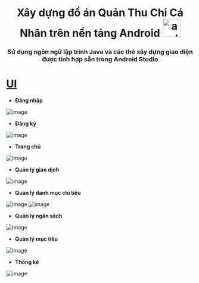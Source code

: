 <h1 align="center">Xây dựng đồ án Quản Thu Chi Cá Nhân trên nền tảng Android <a href="https://developer.android.com/" name="spring boot" ><img width="48" height="48" src="https://img.icons8.com/color/48/android-os.png" alt="android-os"/></a></h1>

<h3 align="center">Sử dụng ngôn ngữ lập trình Java và các thẻ xây dựng giao diện được tính hợp sẵn trong Android Studio</h3>

# [**UI**](#ui)

- **Đăng nhập**

![image](https://github.com/TranHuuTruong2904/QuanLyThuChi-App/assets/83656656/d6955dd5-58e5-413d-80a4-d7a2d1e4619c)


- **Đăng ký**

![image](https://github.com/TranHuuTruong2904/QuanLyThuChi-App/assets/83656656/4fd52725-425b-4299-a548-1a2df36b6cb2)

- **Trang chủ**

![image](https://github.com/TranHuuTruong2904/QuanLyThuChi-App/assets/83656656/1ca63197-4cbf-450a-9602-e12713fd7705)

- **Quản lý giao dịch**

![image](https://github.com/TranHuuTruong2904/QuanLyThuChi-App/assets/83656656/0e08ab5c-1b93-4b7b-955c-dce30b7bd26e)

- **Quản lý danh mục chi tiêu**

![image](https://github.com/TranHuuTruong2904/QuanLyThuChi-App/assets/83656656/9ec38d25-65e9-41a7-99ea-e3cbf20b132a)
![image](https://github.com/TranHuuTruong2904/QuanLyThuChi-App/assets/83656656/db8a8cfa-bb19-4fec-83b9-973259cc0013)

- **Quản lý ngân sách**
  
![image](https://github.com/TranHuuTruong2904/QuanLyThuChi-App/assets/83656656/027b4a59-741b-4b83-a51b-96e34d91a9e0)

- **Quản lý mục tiêu**

![image](https://github.com/TranHuuTruong2904/QuanLyThuChi-App/assets/83656656/d1fc4b98-1b9c-443e-8ed2-c6e26ed50e4e)

- **Thống kê**

![image](https://github.com/TranHuuTruong2904/QuanLyThuChi-App/assets/83656656/59e5f3fb-a3c9-4987-bf76-c37c1c5251ae)








